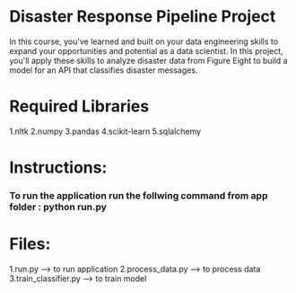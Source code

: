 # Disaster Response Pipeline Project
In this course, you've learned and built on your data engineering skills to expand your opportunities and potential as a data scientist. In this project, you'll apply these skills to analyze disaster data from Figure Eight to build a model for an API that classifies disaster messages.

# Required Libraries 
  1.nltk 
  2.numpy 
  3.pandas 
  4.scikit-learn 
  5.sqlalchemy 

# Instructions:
### To run the application run the follwing command from app folder : python run.py 

# Files:
 1.run.py --> to run application
 2.process_data.py --> to process data
 3.train_classifier.py --> to train model

